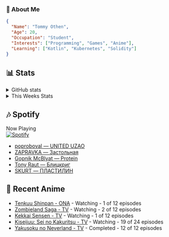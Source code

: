 ### 👋 About Me
```json
{
  "Name": "Tommy Othen",
  "Age": 20,
  "Occupation": "Student",
  "Interests": ["Programming", "Games", "Anime"],
  "Learning": ["Kotlin", "Kubernetes", "Solidity"]
}
```

## 📊 Stats
<details>
  <summary>GitHub stats</summary>
  <a href="https://github.com/anuraghazra/github-readme-stats">
    <img src="https://github-readme-stats.vercel.app/api?username=DaSushiAsian&show_icons=true&count_private=true&hide=prs,issues">
  </a>
</details>

<details>
  <summary>This Weeks Stats</summary>
  <a href="https://github.com/anuraghazra/github-readme-stats">
    <img src="https://github-readme-stats.vercel.app/api/wakatime?username=DaSushiAsian&cache_seconds=1800&custom_title=Top Languages">
  </a>
</details>

## 🎶 Spotify
Now Playing\
[![Spotify](https://novatorem-dasushiasian.vercel.app/api/spotify)](https://open.spotify.com/user/g90805640970)
<!-- LASTFM:START -->
* [poproboval — UNITED UZAO](https://www.last.fm/music/poproboval/_/UNITED+UZAO)
* [ZAPRAVKA — Застольная](https://www.last.fm/music/ZAPRAVKA/_/%D0%97%D0%B0%D1%81%D1%82%D0%BE%D0%BB%D1%8C%D0%BD%D0%B0%D1%8F)
* [Gopnik McBlyat — Protein](https://www.last.fm/music/Gopnik+McBlyat/_/Protein)
* [Tony Raut — Блицкриг](https://www.last.fm/music/Tony+Raut/_/%D0%91%D0%BB%D0%B8%D1%86%D0%BA%D1%80%D0%B8%D0%B3)
* [SKURT — ПЛАСТИЛИН](https://www.last.fm/music/SKURT/_/%D0%9F%D0%9B%D0%90%D0%A1%D0%A2%D0%98%D0%9B%D0%98%D0%9D)<!-- LASTFM:END -->

## 🗻 Recent Anime
<!-- ANIME-LIST:START -->
* [Tenkuu Shinpan - ONA](https://myanimelist.net/anime/43690/Tenkuu_Shinpan) - Watching - 1 of 12 episodes
* [Zombieland Saga - TV](https://myanimelist.net/anime/37976/Zombieland_Saga) - Watching - 2 of 12 episodes
* [Kekkai Sensen - TV](https://myanimelist.net/anime/24439/Kekkai_Sensen) - Watching - 1 of 12 episodes
* [Kiseijuu: Sei no Kakuritsu - TV](https://myanimelist.net/anime/22535/Kiseijuu__Sei_no_Kakuritsu) - Watching - 19 of 24 episodes
* [Yakusoku no Neverland - TV](https://myanimelist.net/anime/37779/Yakusoku_no_Neverland) - Completed - 12 of 12 episodes<!-- ANIME-LIST:END -->
